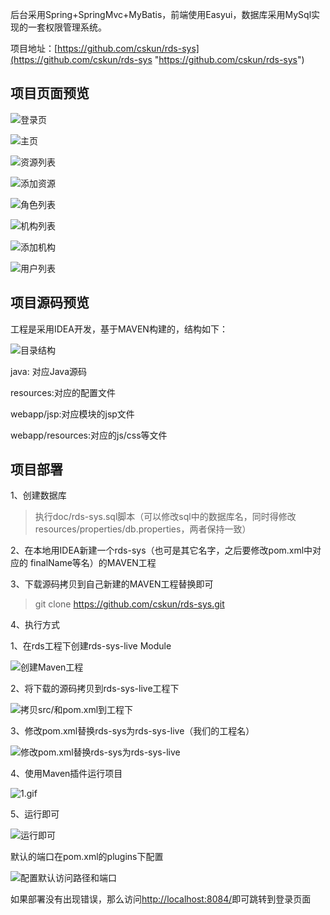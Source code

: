 后台采用Spring+SpringMvc+MyBatis，前端使用Easyui，数据库采用MySql实现的一套权限管理系统。

项目地址：[https://github.com/cskun/rds-sys](https://github.com/cskun/rds-sys "https://github.com/cskun/rds-sys")

## 项目页面预览

![登录页](http://upload-images.jianshu.io/upload_images/1185917-cdfeb1c70ccabb9a.png?imageMogr2/auto-orient/strip%7CimageView2/2/w/1240)


![主页](http://upload-images.jianshu.io/upload_images/1185917-b163ba70a43e0c59.png?imageMogr2/auto-orient/strip%7CimageView2/2/w/1240)


![资源列表](http://upload-images.jianshu.io/upload_images/1185917-6117fd52e9b8175f.png?imageMogr2/auto-orient/strip%7CimageView2/2/w/1240)


![添加资源](http://upload-images.jianshu.io/upload_images/1185917-bac93a71bcfef99d.png?imageMogr2/auto-orient/strip%7CimageView2/2/w/1240)


![角色列表](http://upload-images.jianshu.io/upload_images/1185917-66e8df99436c90f5.png?imageMogr2/auto-orient/strip%7CimageView2/2/w/1240)


![机构列表](http://upload-images.jianshu.io/upload_images/1185917-427d520f2d49d6d6.png?imageMogr2/auto-orient/strip%7CimageView2/2/w/1240)

![添加机构](http://upload-images.jianshu.io/upload_images/1185917-c59c096aef22e41e.png?imageMogr2/auto-orient/strip%7CimageView2/2/w/1240)

![用户列表](http://upload-images.jianshu.io/upload_images/1185917-81c81a3351d51b3b.png?imageMogr2/auto-orient/strip%7CimageView2/2/w/1240)

## 项目源码预览

工程是采用IDEA开发，基于MAVEN构建的，结构如下：

![目录结构](http://upload-images.jianshu.io/upload_images/1185917-122b02425e6f2f83.png?imageMogr2/auto-orient/strip%7CimageView2/2/w/1240)

java: 对应Java源码

resources:对应的配置文件

webapp/jsp:对应模块的jsp文件

webapp/resources:对应的js/css等文件


## 项目部署
1、创建数据库
> 执行doc/rds-sys.sql脚本（可以修改sql中的数据库名，同时得修改resources/properties/db.properties，两者保持一致）

2、在本地用IDEA新建一个rds-sys（也可是其它名字，之后要修改pom.xml中对应的 finalName等名）的MAVEN工程

3、下载源码拷贝到自己新建的MAVEN工程替换即可

> git clone https://github.com/cskun/rds-sys.git

4、执行方式

1、在rds工程下创建rds-sys-live Module

![创建Maven工程](http://upload-images.jianshu.io/upload_images/1185917-d00d1f95aefc49a6.gif?imageMogr2/auto-orient/strip)

2、将下载的源码拷贝到rds-sys-live工程下

![拷贝src/和pom.xml到工程下](http://upload-images.jianshu.io/upload_images/1185917-b0ec40782093a4a0.png?imageMogr2/auto-orient/strip%7CimageView2/2/w/1240)

3、修改pom.xml替换rds-sys为rds-sys-live（我们的工程名）

![修改pom.xml替换rds-sys为rds-sys-live](http://upload-images.jianshu.io/upload_images/1185917-430cbfcb507498a7.gif?imageMogr2/auto-orient/strip)

4、使用Maven插件运行项目

![1.gif](http://upload-images.jianshu.io/upload_images/1185917-1a871b7d33b8ded3.gif?imageMogr2/auto-orient/strip)

5、运行即可

![运行即可](http://upload-images.jianshu.io/upload_images/1185917-238740bd36aa862a.png?imageMogr2/auto-orient/strip%7CimageView2/2/w/1240)

默认的端口在pom.xml的plugins下配置

![配置默认访问路径和端口](http://upload-images.jianshu.io/upload_images/1185917-8764ab339591d310.png?imageMogr2/auto-orient/strip%7CimageView2/2/w/1240)

如果部署没有出现错误，那么访问[http://localhost:8084/](http://localhost:8084/ "http://localhost:8084/")即可跳转到登录页面
